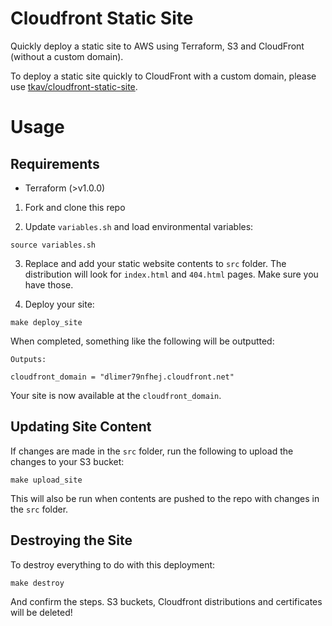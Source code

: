 # Cloudfront Static Site

Quickly deploy a static site to AWS using Terraform, S3 and CloudFront (without a custom domain).

To deploy a static site quickly to CloudFront with a custom domain, please use [tkav/cloudfront-static-site](https://github.com/tkav/cloudfront-static-site).

# Usage

## Requirements
- Terraform (>v1.0.0)

1. Fork and clone this repo

2. Update `variables.sh` and load environmental variables:
```
source variables.sh
```

3. Replace and add your static website contents to `src` folder. The distribution will look for `index.html` and `404.html` pages. Make sure you have those.

3. Deploy your site:
```
make deploy_site
```

When completed, something like the following will be outputted:
```
Outputs:

cloudfront_domain = "dlimer79nfhej.cloudfront.net"
```

Your site is now available at the `cloudfront_domain`.


## Updating Site Content

If changes are made in the `src` folder, run the following to upload the changes to your S3 bucket:
```
make upload_site
```
This will also be run when contents are pushed to the repo with changes in the `src` folder.


## Destroying the Site

To destroy everything to do with this deployment:
```
make destroy
```
And confirm the steps.
S3 buckets, Cloudfront distributions and certificates will be deleted!
